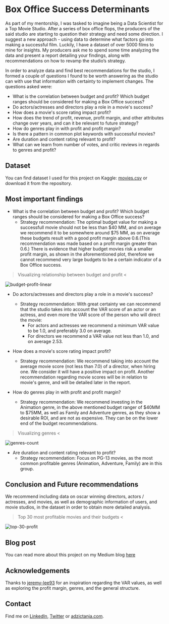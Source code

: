 # Box Office Success Determinants

As part of my mentorship, I was tasked to imagine being a Data Scientist for a Top Movie Studio. After a series of box office flops, the producers of the said studio are starting to question their strategy and need some direction. I suggest a new approach - using data to determine what factors go into making a successful film. Luckily, I have a dataset of over 5000 films to mine for insights. My producers ask me to spend some time analyzing the data and present a report detailing your findings, along with recommendations on how to revamp the studio’s strategy.

In order to analyze data and find best recommendations for the studio, I formed a couple of questions I found to be worth answering as the studio can with use that information with certainty to implement changes. The questions asked were:

* What is the correlation between budget and profit? Which budget ranges should be considered for making a Box Office success?
* Do actors/actresses and directors play a role in a movie's success?
* How does a movie's score rating impact profit?
* How does the trend of profit, revenue, profit margin, and other attributes change over years, and can it be relevant to future strategy?
* How do genres play in with profit and profit margin?
* Is there a pattern in common plot keywords with successful movies?
* Are duration and content rating relevant to profit?
* What can we learn from number of votes, and critic reviews in regards to genres and profit?

## Dataset

You can find dataset I used for this project on Kaggle: [movies.csv](https://www.kaggle.com/carolzhangdc/imdb-5000-movie-dataset) or download it from the repository.

## Most important findings

* What is the correlation between budget and profit? Which budget ranges should be considered for making a Box Office success?
  * Strategy recommendation: The optimal budget value for making a successfull movie should not be less than $40 MM, and on average we recommend it to be somewhere around $75 MM, as on average these budgets result with a good profit margin above 0.6.(This recommendation was made based on a profit margin greater than 0.6.) There is evidence that higher budget movies risk a smaller profit margin, as shown in the aforementioned plot, therefore we cannot recommend very large budgets to be a certain indicator of a Box Office success.

> Visualizing relationship between budget and profit <

![budget-profit-linear](https://github.com/adzict/box_office_determinants/blob/main/assets/budget%20profit%20linear.png)

* Do actors/actresses and directors play a role in a movie's success?
  * Strategy recommendation: With great certainty we can recommend that the studio takes into account the VAR score of an actor or an actress, and even more the VAR score of the person who will direct the movie:
    - For actors and actresses we recommend a minimum VAR value to be 1.0, and preferably 3.0 on average.
    - For directors we recommend a VAR value not less than 1.0, and on average 2.53.

* How does a movie's score rating impact profit?
  * Strategy recommendation: We recommend taking into account the average movie score (not less than 7.0) of a director, when hiring one. We consider it will have a positive impact on profit. Another recommendation regarding movie scores will be in relation to movie's genre, and will be detailed later in the report.

* How do genres play in with profit and profit margin?
  * Strategy recommendation: We recommend investing in the Animation genre, in the above mentioned budget ranger of $40MM to $75MM, as well as Family and Adventure genres, as they show a desirable ROI, and are not as expensive. They can be on the lower end of the budget recommendations.

> Visualizing genres <

![genres-count](https://github.com/adzict/box_office_determinants/blob/main/assets/genre%20movie%20count.png)

* Are duration and content rating relevant to profit?
  * Strategy recommendation: Focus on PG-13 movies, as the most common profitable genres (Animation, Adventure, Family) are in this group.

## Conclusion and Future recommendations

We recommend including data on oscar winning directors, actors / actresses, and movies, as well as demographic information of users, and movie studios, in the dataset in order to obtain more detailed analysis.

> Top 30 most profitable movies and their budgets <

![top-30-profit](https://github.com/adzict/box_office_determinants/blob/main/assets/profit%20budget%20top%2030%20profitable.png)

## Blog post

You can read more about this project on my Medium blog [here](https://adzic-tanja.medium.com/)

## Acknowledgements

Thanks to [jeremy-lee93](https://github.com/jeremy-lee93/dsc-mod-1-project-v2-1-onl01-dtsc-pt-052620) for an inspiration regarding the VAR values, as well as exploring the profit margin, genres, and the general structure. 

## Contact

Find me on [LinkedIn](https://www.linkedin.com/in/tanja-ad%C5%BEi%C4%87/), [Twitter](https://twitter.com/adzic_tanja) or [adzictanja.com](https://adzict.github.io/).
